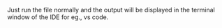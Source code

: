 Just run the file normally and the output will be displayed in the terminal window of the IDE for eg., vs code.